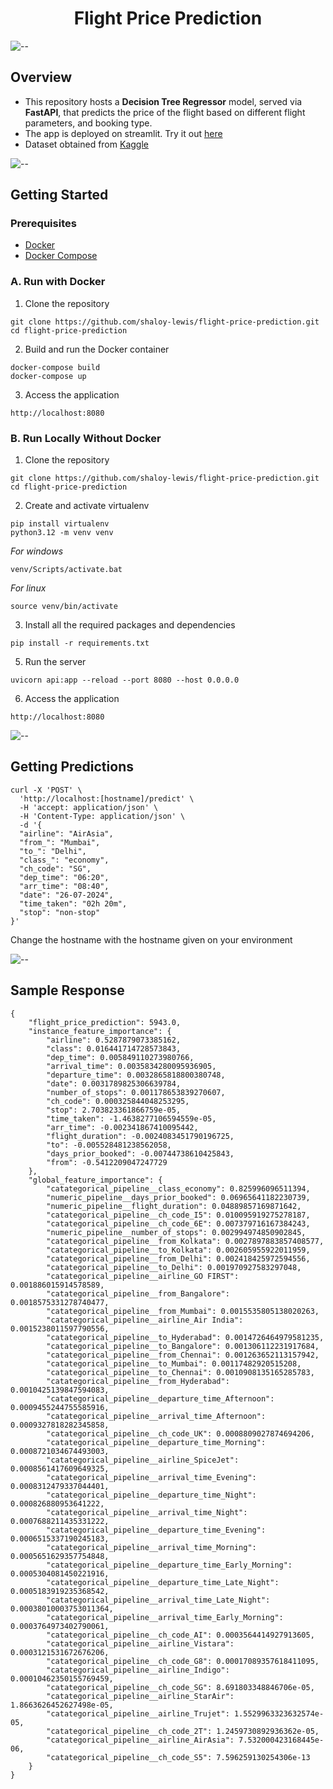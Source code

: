 <h1 align="center"> Flight Price Prediction</h1>

![--](https://raw.githubusercontent.com/andreasbm/readme/master/assets/lines/rainbow.png)

## Overview
- This repository hosts a **Decision Tree Regressor** model, served via **FastAPI**, that predicts the price of the flight based on different flight parameters, and booking type.
- The app is deployed on streamlit. Try it out <a href="https://flight-price-prediction-shaloy-lewis.streamlit.app/"> here </a>
- Dataset obtained from <a href="https://www.kaggle.com/datasets/shubhambathwal/flight-price-prediction/"> Kaggle </a>

![--](https://raw.githubusercontent.com/andreasbm/readme/master/assets/lines/rainbow.png)

## Getting Started

### Prerequisites

- [Docker](https://docs.docker.com/get-docker/)
- [Docker Compose](https://docs.docker.com/compose/install/)

### A. Run with Docker
1. Clone the repository
```
git clone https://github.com/shaloy-lewis/flight-price-prediction.git
cd flight-price-prediction
```
2. Build and run the Docker container
```
docker-compose build
docker-compose up
```
3. Access the application
```
http://localhost:8080
```

### B. Run Locally Without Docker
1. Clone the repository
```
git clone https://github.com/shaloy-lewis/flight-price-prediction.git
cd flight-price-prediction
```
2. Create and activate virtualenv
```
pip install virtualenv
python3.12 -m venv venv
```
*For windows*
```
venv/Scripts/activate.bat
```
*For linux*
```
source venv/bin/activate
```
3. Install all the required packages and dependencies
```
pip install -r requirements.txt
```
5. Run the server
```
uvicorn api:app --reload --port 8080 --host 0.0.0.0
```
6. Access the application
```
http://localhost:8080
```
![--](https://raw.githubusercontent.com/andreasbm/readme/master/assets/lines/rainbow.png)

## Getting Predictions
```
curl -X 'POST' \
  'http://localhost:[hostname]/predict' \
  -H 'accept: application/json' \
  -H 'Content-Type: application/json' \
  -d '{
  "airline": "AirAsia",
  "from_": "Mumbai",
  "to_": "Delhi",
  "class_": "economy",
  "ch_code": "SG",
  "dep_time": "06:20",
  "arr_time": "08:40",
  "date": "26-07-2024",
  "time_taken": "02h 20m",
  "stop": "non-stop"
}'
```
Change the hostname with the hostname given on your environment

![--](https://raw.githubusercontent.com/andreasbm/readme/master/assets/lines/rainbow.png)

## Sample Response
```
{
    "flight_price_prediction": 5943.0,
    "instance_feature_importance": {
        "airline": 0.5287879073385162,
        "class": 0.016441714728573843,
        "dep_time": 0.005849110273980766,
        "arrival_time": 0.0035834280095936905,
        "departure_time": 0.0032865818800380748,
        "date": 0.0031789825306639784,
        "number_of_stops": 0.001178653839270607,
        "ch_code": 0.000325844048253295,
        "stop": 2.703823361866759e-05,
        "time_taken": -1.4638277106594559e-05,
        "arr_time": -0.002341867410095442,
        "flight_duration": -0.0024083451790196725,
        "to": -0.005528481238562058,
        "days_prior_booked": -0.00744738610425843,
        "from": -0.5412209047247729
    },
    "global_feature_importance": {
        "catategorical_pipeline__class_economy": 0.825996096511394,
        "numeric_pipeline__days_prior_booked": 0.06965641182230739,
        "numeric_pipeline__flight_duration": 0.04889857169871642,
        "catategorical_pipeline__ch_code_I5": 0.010095919275278187,
        "catategorical_pipeline__ch_code_6E": 0.007379716167384243,
        "numeric_pipeline__number_of_stops": 0.002994974850902845,
        "catategorical_pipeline__from_Kolkata": 0.0027897883857408577,
        "catategorical_pipeline__to_Kolkata": 0.002605955922011959,
        "catategorical_pipeline__from_Delhi": 0.002418425972594556,
        "catategorical_pipeline__to_Delhi": 0.001970927583297048,
        "catategorical_pipeline__airline_GO FIRST": 0.001886015914578589,
        "catategorical_pipeline__from_Bangalore": 0.0018575331278740477,
        "catategorical_pipeline__from_Mumbai": 0.0015535805138020263,
        "catategorical_pipeline__airline_Air India": 0.0015238011597790556,
        "catategorical_pipeline__to_Hyderabad": 0.0014726464979581235,
        "catategorical_pipeline__to_Bangalore": 0.001306112231917684,
        "catategorical_pipeline__from_Chennai": 0.001263652113157942,
        "catategorical_pipeline__to_Mumbai": 0.00117482920515208,
        "catategorical_pipeline__to_Chennai": 0.0010908135165285783,
        "catategorical_pipeline__from_Hyderabad": 0.0010425139847594083,
        "catategorical_pipeline__departure_time_Afternoon": 0.0009455244755585916,
        "catategorical_pipeline__arrival_time_Afternoon": 0.0009327818282345858,
        "catategorical_pipeline__ch_code_UK": 0.0008809027874694206,
        "catategorical_pipeline__departure_time_Morning": 0.0008721034674493003,
        "catategorical_pipeline__airline_SpiceJet": 0.0008561417609649325,
        "catategorical_pipeline__arrival_time_Evening": 0.0008312479337044401,
        "catategorical_pipeline__departure_time_Night": 0.000826880953641222,
        "catategorical_pipeline__arrival_time_Night": 0.0007688211435331222,
        "catategorical_pipeline__departure_time_Evening": 0.0006515337190245183,
        "catategorical_pipeline__arrival_time_Morning": 0.0005651629357754848,
        "catategorical_pipeline__departure_time_Early_Morning": 0.0005304081450221916,
        "catategorical_pipeline__departure_time_Late_Night": 0.0005183919235368542,
        "catategorical_pipeline__arrival_time_Late_Night": 0.00038010003753011364,
        "catategorical_pipeline__arrival_time_Early_Morning": 0.0003764973402790061,
        "catategorical_pipeline__ch_code_AI": 0.0003564414927913605,
        "catategorical_pipeline__airline_Vistara": 0.0003121531672676206,
        "catategorical_pipeline__ch_code_G8": 0.00017089357618411095,
        "catategorical_pipeline__airline_Indigo": 0.00010462350155769459,
        "catategorical_pipeline__ch_code_SG": 8.691803348846706e-05,
        "catategorical_pipeline__airline_StarAir": 1.8663626452627498e-05,
        "catategorical_pipeline__airline_Trujet": 1.5529963323632574e-05,
        "catategorical_pipeline__ch_code_2T": 1.2459730892936362e-05,
        "catategorical_pipeline__airline_AirAsia": 7.532000423168445e-06,
        "catategorical_pipeline__ch_code_S5": 7.596259130254306e-13
    }
}
```

